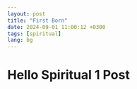 ```yaml
---
layout: post
title: "First Born"
date: 2024-09-01 11:00:12 +0300
tags: [spiritual]
lang: bg
---
```

# Hello Spiritual 1 Post 
